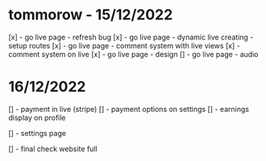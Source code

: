 # tommorow - 15/12/2022
[x] - go live page - refresh bug
[x] - go live page - dynamic live creating - setup routes
[x] - go live page - comment system with live views
[x] - comment system on live
[x] - go live page - design
[] - go live page - audio


# 16/12/2022
[] - payment in live (stripe) 
[] - payment options on settings
[] - earnings display on profile

[] - settings page

[] - final check website full
